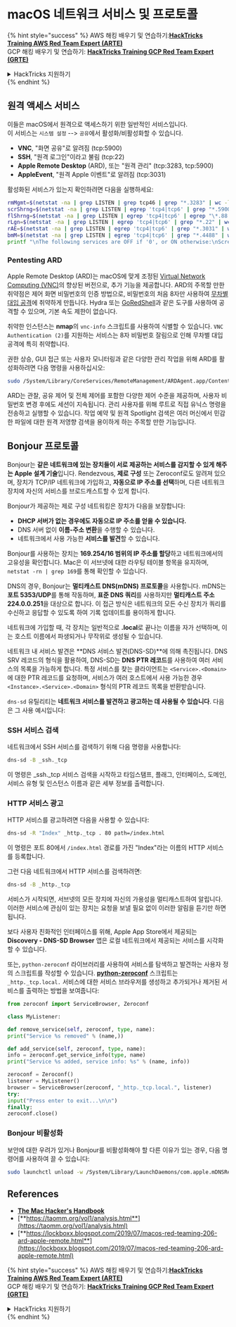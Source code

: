 # macOS 네트워크 서비스 및 프로토콜

{% hint style="success" %}
AWS 해킹 배우기 및 연습하기:<img src="/.gitbook/assets/arte.png" alt="" data-size="line">[**HackTricks Training AWS Red Team Expert (ARTE)**](https://training.hacktricks.xyz/courses/arte)<img src="/.gitbook/assets/arte.png" alt="" data-size="line">\
GCP 해킹 배우기 및 연습하기: <img src="/.gitbook/assets/grte.png" alt="" data-size="line">[**HackTricks Training GCP Red Team Expert (GRTE)**<img src="/.gitbook/assets/grte.png" alt="" data-size="line">](https://training.hacktricks.xyz/courses/grte)

<details>

<summary>HackTricks 지원하기</summary>

* [**구독 계획**](https://github.com/sponsors/carlospolop) 확인하기!
* **💬 [**Discord 그룹**](https://discord.gg/hRep4RUj7f) 또는 [**텔레그램 그룹**](https://t.me/peass)에 참여하거나 **Twitter** 🐦 [**@hacktricks\_live**](https://twitter.com/hacktricks\_live)**를 팔로우하세요.**
* **[**HackTricks**](https://github.com/carlospolop/hacktricks) 및 [**HackTricks Cloud**](https://github.com/carlospolop/hacktricks-cloud) 깃허브 리포지토리에 PR을 제출하여 해킹 팁을 공유하세요.**

</details>
{% endhint %}

## 원격 액세스 서비스

이들은 macOS에서 원격으로 액세스하기 위한 일반적인 서비스입니다.\
이 서비스는 `시스템 설정` --> `공유`에서 활성화/비활성화할 수 있습니다.

* **VNC**, "화면 공유"로 알려짐 (tcp:5900)
* **SSH**, "원격 로그인"이라고 불림 (tcp:22)
* **Apple Remote Desktop** (ARD), 또는 "원격 관리" (tcp:3283, tcp:5900)
* **AppleEvent**, "원격 Apple 이벤트"로 알려짐 (tcp:3031)

활성화된 서비스가 있는지 확인하려면 다음을 실행하세요:
```bash
rmMgmt=$(netstat -na | grep LISTEN | grep tcp46 | grep "*.3283" | wc -l);
scrShrng=$(netstat -na | grep LISTEN | egrep 'tcp4|tcp6' | grep "*.5900" | wc -l);
flShrng=$(netstat -na | grep LISTEN | egrep 'tcp4|tcp6' | egrep "\*.88|\*.445|\*.548" | wc -l);
rLgn=$(netstat -na | grep LISTEN | egrep 'tcp4|tcp6' | grep "*.22" | wc -l);
rAE=$(netstat -na | grep LISTEN | egrep 'tcp4|tcp6' | grep "*.3031" | wc -l);
bmM=$(netstat -na | grep LISTEN | egrep 'tcp4|tcp6' | grep "*.4488" | wc -l);
printf "\nThe following services are OFF if '0', or ON otherwise:\nScreen Sharing: %s\nFile Sharing: %s\nRemote Login: %s\nRemote Mgmt: %s\nRemote Apple Events: %s\nBack to My Mac: %s\n\n" "$scrShrng" "$flShrng" "$rLgn" "$rmMgmt" "$rAE" "$bmM";
```
### Pentesting ARD

Apple Remote Desktop (ARD)는 macOS에 맞게 조정된 [Virtual Network Computing (VNC)](https://en.wikipedia.org/wiki/Virtual_Network_Computing)의 향상된 버전으로, 추가 기능을 제공합니다. ARD의 주목할 만한 취약점은 제어 화면 비밀번호의 인증 방법으로, 비밀번호의 처음 8자만 사용하여 [무차별 대입 공격](https://thudinh.blogspot.com/2017/09/brute-forcing-passwords-with-thc-hydra.html)에 취약하게 만듭니다. Hydra 또는 [GoRedShell](https://github.com/ahhh/GoRedShell/)과 같은 도구를 사용하여 공격할 수 있으며, 기본 속도 제한이 없습니다.

취약한 인스턴스는 **nmap**의 `vnc-info` 스크립트를 사용하여 식별할 수 있습니다. `VNC Authentication (2)`를 지원하는 서비스는 8자 비밀번호 잘림으로 인해 무차별 대입 공격에 특히 취약합니다.

권한 상승, GUI 접근 또는 사용자 모니터링과 같은 다양한 관리 작업을 위해 ARD를 활성화하려면 다음 명령을 사용하십시오:
```bash
sudo /System/Library/CoreServices/RemoteManagement/ARDAgent.app/Contents/Resources/kickstart -activate -configure -allowAccessFor -allUsers -privs -all -clientopts -setmenuextra -menuextra yes
```
ARD는 관찰, 공유 제어 및 전체 제어를 포함한 다양한 제어 수준을 제공하며, 사용자 비밀번호 변경 후에도 세션이 지속됩니다. 관리 사용자를 위해 루트로 직접 유닉스 명령을 전송하고 실행할 수 있습니다. 작업 예약 및 원격 Spotlight 검색은 여러 머신에서 민감한 파일에 대한 원격 저영향 검색을 용이하게 하는 주목할 만한 기능입니다.

## Bonjour 프로토콜

Bonjour는 **같은 네트워크에 있는 장치들이 서로 제공하는 서비스를 감지할 수 있게 해주는 Apple 설계 기술**입니다. Rendezvous, **제로 구성** 또는 Zeroconf로도 알려져 있으며, 장치가 TCP/IP 네트워크에 가입하고, **자동으로 IP 주소를 선택**하며, 다른 네트워크 장치에 자신의 서비스를 브로드캐스트할 수 있게 합니다.

Bonjour가 제공하는 제로 구성 네트워킹은 장치가 다음을 보장합니다:
* **DHCP 서버가 없는 경우에도 자동으로 IP 주소를 얻을 수 있습니다.**
* DNS 서버 없이 **이름-주소 변환**을 수행할 수 있습니다.
* 네트워크에서 사용 가능한 **서비스를 발견**할 수 있습니다.

Bonjour를 사용하는 장치는 **169.254/16 범위의 IP 주소를 할당**하고 네트워크에서의 고유성을 확인합니다. Mac은 이 서브넷에 대한 라우팅 테이블 항목을 유지하며, `netstat -rn | grep 169`를 통해 확인할 수 있습니다.

DNS의 경우, Bonjour는 **멀티캐스트 DNS(mDNS) 프로토콜**을 사용합니다. mDNS는 **포트 5353/UDP**를 통해 작동하며, **표준 DNS 쿼리**를 사용하지만 **멀티캐스트 주소 224.0.0.251**을 대상으로 합니다. 이 접근 방식은 네트워크의 모든 수신 장치가 쿼리를 수신하고 응답할 수 있도록 하여 기록 업데이트를 용이하게 합니다.

네트워크에 가입할 때, 각 장치는 일반적으로 **.local**로 끝나는 이름을 자가 선택하며, 이는 호스트 이름에서 파생되거나 무작위로 생성될 수 있습니다.

네트워크 내 서비스 발견은 **DNS 서비스 발견(DNS-SD)**에 의해 촉진됩니다. DNS SRV 레코드의 형식을 활용하여, DNS-SD는 **DNS PTR 레코드**를 사용하여 여러 서비스의 목록을 가능하게 합니다. 특정 서비스를 찾는 클라이언트는 `<Service>.<Domain>`에 대한 PTR 레코드를 요청하며, 서비스가 여러 호스트에서 사용 가능한 경우 `<Instance>.<Service>.<Domain>` 형식의 PTR 레코드 목록을 반환받습니다.

`dns-sd` 유틸리티는 **네트워크 서비스를 발견하고 광고하는 데 사용될 수 있습니다**. 다음은 그 사용 예시입니다:

### SSH 서비스 검색

네트워크에서 SSH 서비스를 검색하기 위해 다음 명령을 사용합니다:
```bash
dns-sd -B _ssh._tcp
```
이 명령은 _ssh._tcp 서비스 검색을 시작하고 타임스탬프, 플래그, 인터페이스, 도메인, 서비스 유형 및 인스턴스 이름과 같은 세부 정보를 출력합니다.

### HTTP 서비스 광고

HTTP 서비스를 광고하려면 다음을 사용할 수 있습니다:
```bash
dns-sd -R "Index" _http._tcp . 80 path=/index.html
```
이 명령은 포트 80에서 `/index.html` 경로를 가진 "Index"라는 이름의 HTTP 서비스를 등록합니다.

그런 다음 네트워크에서 HTTP 서비스를 검색하려면:
```bash
dns-sd -B _http._tcp
```
서비스가 시작되면, 서브넷의 모든 장치에 자신의 가용성을 멀티캐스트하여 알립니다. 이러한 서비스에 관심이 있는 장치는 요청을 보낼 필요 없이 이러한 알림을 듣기만 하면 됩니다.

보다 사용자 친화적인 인터페이스를 위해, Apple App Store에서 제공되는 **Discovery - DNS-SD Browser** 앱은 로컬 네트워크에서 제공되는 서비스를 시각화할 수 있습니다.

또는, `python-zeroconf` 라이브러리를 사용하여 서비스를 탐색하고 발견하는 사용자 정의 스크립트를 작성할 수 있습니다. [**python-zeroconf**](https://github.com/jstasiak/python-zeroconf) 스크립트는 `_http._tcp.local.` 서비스에 대한 서비스 브라우저를 생성하고 추가되거나 제거된 서비스를 출력하는 방법을 보여줍니다:
```python
from zeroconf import ServiceBrowser, Zeroconf

class MyListener:

def remove_service(self, zeroconf, type, name):
print("Service %s removed" % (name,))

def add_service(self, zeroconf, type, name):
info = zeroconf.get_service_info(type, name)
print("Service %s added, service info: %s" % (name, info))

zeroconf = Zeroconf()
listener = MyListener()
browser = ServiceBrowser(zeroconf, "_http._tcp.local.", listener)
try:
input("Press enter to exit...\n\n")
finally:
zeroconf.close()
```
### Bonjour 비활성화
보안에 대한 우려가 있거나 Bonjour를 비활성화해야 할 다른 이유가 있는 경우, 다음 명령어를 사용하여 끌 수 있습니다:
```bash
sudo launchctl unload -w /System/Library/LaunchDaemons/com.apple.mDNSResponder.plist
```
## References

* [**The Mac Hacker's Handbook**](https://www.amazon.com/-/es/Charlie-Miller-ebook-dp-B004U7MUMU/dp/B004U7MUMU/ref=mt\_other?\_encoding=UTF8\&me=\&qid=)
* [**https://taomm.org/vol1/analysis.html**](https://taomm.org/vol1/analysis.html)
* [**https://lockboxx.blogspot.com/2019/07/macos-red-teaming-206-ard-apple-remote.html**](https://lockboxx.blogspot.com/2019/07/macos-red-teaming-206-ard-apple-remote.html)

{% hint style="success" %}
AWS 해킹 배우기 및 연습하기:<img src="/.gitbook/assets/arte.png" alt="" data-size="line">[**HackTricks Training AWS Red Team Expert (ARTE)**](https://training.hacktricks.xyz/courses/arte)<img src="/.gitbook/assets/arte.png" alt="" data-size="line">\
GCP 해킹 배우기 및 연습하기: <img src="/.gitbook/assets/grte.png" alt="" data-size="line">[**HackTricks Training GCP Red Team Expert (GRTE)**<img src="/.gitbook/assets/grte.png" alt="" data-size="line">](https://training.hacktricks.xyz/courses/grte)

<details>

<summary>HackTricks 지원하기</summary>

* [**구독 계획**](https://github.com/sponsors/carlospolop) 확인하기!
* **💬 [**Discord 그룹**](https://discord.gg/hRep4RUj7f) 또는 [**텔레그램 그룹**](https://t.me/peass)에 참여하거나 **Twitter** 🐦 [**@hacktricks\_live**](https://twitter.com/hacktricks\_live)**를 팔로우하세요.**
* **[**HackTricks**](https://github.com/carlospolop/hacktricks) 및 [**HackTricks Cloud**](https://github.com/carlospolop/hacktricks-cloud) github 리포지토리에 PR을 제출하여 해킹 팁을 공유하세요.**

</details>
{% endhint %}
